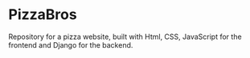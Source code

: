 # PizzaBros
Repository for a pizza website, built with Html, CSS, JavaScript for the frontend and Django for the backend.
